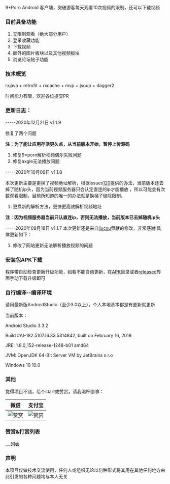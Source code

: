 
9*Porn Android 客户端，突破游客每天观看10次视频的限制，还可以下载视频

### 目前具备功能
1. 无限制观看（绝大部分用户）
2. 登录收藏功能
3. 下载视频
4. 额外的图片板块以及其他视频板块
5. 浏览论坛帖子功能

### 技术概览
rxjava + retrofit + rxcache + mvp + jsoup + dagger2

时间能力有限，欢迎各位提交PR

### 更新日志：

-----2020年12月21日 v1.1.9

修复了两个问题

**注：为了能让应用存活更久点，从当前版本开始，暂停上传源码**

1. 修复9*porn解析视频偶尔失败问题
1. 修复axgle无法播放问题

-----2020年10月09日 v1.1.8

本次更新主要是更换了视频地址解析，根据issues[120](https://github.com/techGay/v9porn/issues/210)提供的办法，当前版本还去掉了随机ip头，因为当前视频服务器只会认定直连的ip才能播放
，所以可能会有次数观看限制，目前所知道的唯一的办法就是换梯子破除限制。

1.  更换新的解析方法，更快更高效解析视频地址

**注：因为视频服务器当前只认直连ip，否则无法播放，当前版本已去掉随机ip头**

-----2020年09月18日 v1.1.7
本次更新还是来自[liucxu](https://github.com/liucxu)贡献的修改，非常感谢!具体更新如下：

1. 修改了网站更新无法解析播放视频的问题


### 安装包APK下载

程序带自动检查更新升级功能，如若不能自动更新，在[APK](https://github.com/techGay/v9porn/tree/master/apk)目录或者[released](https://github.com/techGay/v9porn/releases)界面手动下载升级即可

### 自行编译--编译环境

请用最新版AndroidStudio（至少3.0以上），个人本地基本都是有更新就更新

当前版本：

Android Studio 3.3.2

Build #AI-182.5107.16.33.5314842, built on February 16, 2019

JRE: 1.8.0_152-release-1248-b01 amd64

JVM: OpenJDK 64-Bit Server VM by JetBrains s.r.o

Windows 10 10.0

### 其他
觉得项目不错，给个start或赞赏，请我喝杯咖啡：

 微信 | 支付宝 
 ------------- | -------------
 ![赞赏](https://github.com/techGay/v9porn/blob/master/img/mm_reward_qrcode_1547141812376.png) | ![赞赏](https://github.com/techGay/v9porn/blob/master/img/alipay1547141972480.jpg) 

### 赞赏&打赏列表

[....列表](https://github.com/techGay/v9porn/blob/master/REWARD.md)

### 声明
本项目仅做技术交流使用，任何人或组织无论以何种形式将其用在其他任何地方由此引发的各种问题均与本人无关
